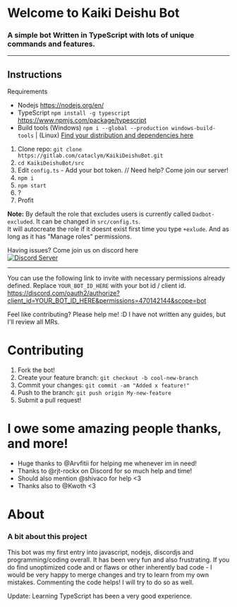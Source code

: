 #  Welcome to Kaiki Deishu Bot

### A simple bot Written in TypeScript with lots of unique commands and features.

***
## Instructions
Requirements
* Nodejs https://nodejs.org/en/
* TypeScript `npm install -g typescript` https://www.npmjs.com/package/typescript
* Build tools (Windows) `npm i --global --production windows-build-tools` | (Linux) <a href="https://github.com/Automattic/node-canvas/wiki/Installation:-Fedora-and-other-RPM-based-distributions"> Find your distribution and dependencies here </a> 

1. Clone repo: `git clone https://gitlab.com/cataclym/KaikiDeishuBot.git`
1. `cd KaikiDeishuBot/src`
1. Edit `config.ts` - Add your bot token. // Need help? Come join our server!
1. `npm i`
1. `npm start`
1. ?
1. Profit

**Note:** 
By default the role that excludes users is currently called `Dadbot-excluded`. It can be changed in `src/config.ts`.              
It will autocreate the role if it doesnt exist first time you type `+exlude`. And as long as it has "Manage roles" permissions.  

Having issues? Come join us on discord here                                                                                    
<a href="https://discord.gg/msNtTYV">
<img src="https://discordapp.com/api/guilds/414099963841216512/embed.png?style=banner2" title="Discord Server"/>
</a>
***
                                                         
You can use the following link to invite with necessary permissions already defined. Replace `YOUR_BOT_ID_HERE` with your bot id / client id.
https://discord.com/oauth2/authorize?client_id=YOUR_BOT_ID_HERE&permissions=470142144&scope=bot

Feel like contributing? Please help me! :D I have not written any guides, but I'll review all MRs.

# Contributing
  1. Fork the bot!
  1. Create your feature branch: `git checkout -b cool-new-branch`
  1. Commit your changes: `git commit -am "Added x feature!"`
  1. Push to the branch: `git push origin My-new-feature`
  1. Submit a pull request!

# I owe some amazing people thanks, and more!
- Huge thanks to @Arvfitii for helping me whenever im in need!
- Thanks to @rjt-rockx on Discord for so much help and time!
- Should also mention @shivaco for help <3
- Thanks also to @Kwoth <3

# About
### A bit about this project
This bot was my first entry into javascript, nodejs, discordjs and programming/coding overall. It has been very fun and also frustrating. If you do find unoptimized code and or flaws or other inherently bad code - I would be very happy to merge changes and try to learn from my own mistakes. Commenting the code helps! I will try to do so as well.

Update: Learning TypeScript has been a very good experience.